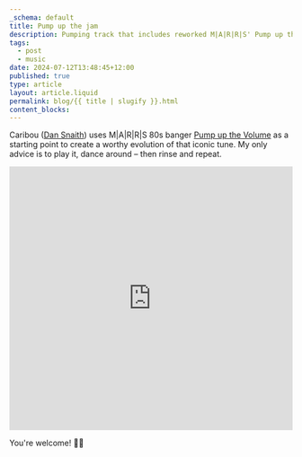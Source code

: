 ```yaml
---
_schema: default
title: Pump up the jam
description: Pumping track that includes reworked M|A|R|R|S' Pump up the Volume.
tags:
  - post
  - music
date: 2024-07-12T13:48:45+12:00
published: true
type: article
layout: article.liquid
permalink: blog/{{ title | slugify }}.html
content_blocks:
---
```

Caribou (<a href="https://en.wikipedia.org/wiki/Dan_Snaith" title="Wikipedia page for Dan Snaith" target="_blank" rel="noopener">Dan Snaith</a>) uses M\|A\|R\|R\|S 80s banger <a href="https://www.youtube.com/watch?v=w9gOQgfPW4Y" title="Video for Pump up the Volume" target="_blank" rel="noopener">Pump up the Volume</a> as a starting point to create a worthy evolution of that iconic tune. My only advice is to play it, dance around –&nbsp;then rinse and repeat.

<iframe id="bandcamp" style="border: 0; width: 100%; height: 470px;" src="https://bandcamp.com/EmbeddedPlayer/album=800501479/size=large/bgcol=ffffff/linkcol=0687f5/license_id=3962/tracklist=false/transparent=true/" seamless=""><a href="https://caribouband.bandcamp.com/album/volume">Volume by Caribou</a></iframe>

You're welcome! 🙌🏻